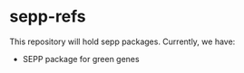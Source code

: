 # sepp-refs

This repository will hold sepp packages. Currently, we have:

* SEPP package for green genes
